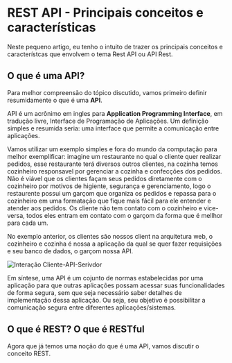 # **REST API - Principais conceitos e características**

Neste pequeno artigo, eu tenho o intuito de trazer os principais conceitos e característcas que envolvem o tema Rest API ou API Rest. 

## **O que é uma API?**

Para melhor compreensão do tópico discutido, vamos primeiro definir resumidamente o que é uma **API**.

API é um acrônimo em ingles para **Application Programming Interface**,  em tradução livre, Interface de Programação de Aplicações. Um definição simples e resumida seria: uma interface que permite a comunicação entre aplicações. 

Vamos utilizar um exemplo simples e fora do mundo da computação para melhor exemplificar: imagine um restaurante no qual o cliente quer realizar pedidos, esse restaurante terá diversos outros clientes, na cozinha temos cozinheiro responsavel por gerenciar a cozinha e confecções dos pedidos. Não é viável que os clientes façam seus pedidos diretamente com o cozinheiro por motivos de higiente, segurança e gerenciamento, logo o restaurente possui um garçom que organiza os pedidos e repassa para o cozinheiro em uma formatação  que fique mais fácil para ele entender e atender aos pedidos. Os cliente não tem contato com o cozinheiro e vice-versa, todos eles entram em contato com o garçom da forma que é mellhor para cada um. 

No exemplo anterior, os clientes são nossos client na arquitetura web, o cozinheiro e cozinha é nossa a aplicação da qual se quer fazer requisições e seu banco de dados, o garçom nossa API. 

![Interação Cliente-API-Serivdor]()

Em síntese, uma API é um cojunto de normas estabelecidas por uma aplicação para que outras aplicações possam acessar suas funcionalidades de forma segura, sem que seja necessário saber detalhes de implementação dessa aplicação. Ou seja, seu objetivo é possibilitar a comunicação segura entre diferentes aplicações/sistemas. 

## **O que é REST? O que é RESTful** 

Agora que já temos uma noção do que é uma API, vamos discutir o conceito REST. 

